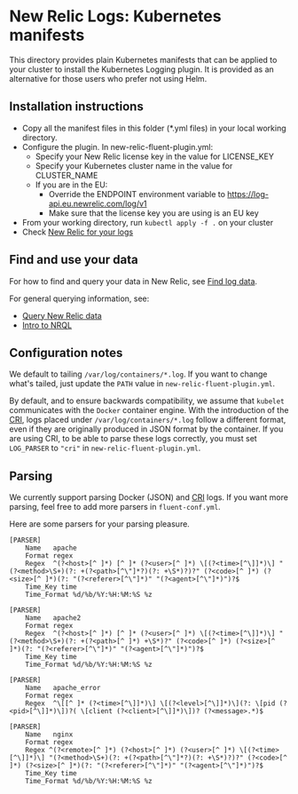 # New Relic Logs: Kubernetes manifests
This directory provides plain Kubernetes manifests that can be applied to your cluster to install the Kubernetes Logging plugin. It is provided as an alternative for those users who prefer not using Helm.

## Installation instructions
* Copy all the manifest files in this folder (*.yml files) in your local working directory.
* Configure the plugin. In new-relic-fluent-plugin.yml:
  * Specify your New Relic license key in the value for LICENSE_KEY
  * Specify your Kubernetes cluster name in the value for CLUSTER_NAME
  * If you are in the EU:
    * Override the ENDPOINT environment variable to https://log-api.eu.newrelic.com/log/v1
    * Make sure that the license key you are using is an EU key
* From your working directory, run `kubectl apply -f .` on your cluster
* Check [New Relic for your logs](https://docs.newrelic.com/docs/logs/new-relic-logs/get-started/introduction-new-relic-logs#find-data)

## Find and use your data

For how to find and query your data in New Relic, see [Find log data](https://docs.newrelic.com/docs/logs/new-relic-logs/get-started/introduction-new-relic-logs#find-data).

For general querying information, see:
- [Query New Relic data](https://docs.newrelic.com/docs/using-new-relic/data/understand-data/query-new-relic-data)
- [Intro to NRQL](https://docs.newrelic.com/docs/query-data/nrql-new-relic-query-language/getting-started/introduction-nrql)

## Configuration notes

We default to tailing `/var/log/containers/*.log`. If you want to change what's tailed, just update the `PATH` 
value in `new-relic-fluent-plugin.yml`.

By default, and to ensure backwards compatibility, we assume that `kubelet` communicates with the `Docker` container engine. With the introduction of the [CRI](https://kubernetes.io/blog/2016/12/container-runtime-interface-cri-in-kubernetes/), logs placed under `/var/log/containers/*.log` follow a different format, even if they are originally produced in JSON format by the container. If you are using CRI, to be able to parse these logs correctly, you must set `LOG_PARSER` to `"cri"` in `new-relic-fluent-plugin.yml`.

## Parsing

We currently support parsing Docker (JSON) and [CRI](https://kubernetes.io/blog/2016/12/container-runtime-interface-cri-in-kubernetes/) logs. If you want more parsing, feel free to add more parsers in `fluent-conf.yml`.

Here are some parsers for your parsing pleasure. 

```
[PARSER]
    Name   apache
    Format regex
    Regex  ^(?<host>[^ ]*) [^ ]* (?<user>[^ ]*) \[(?<time>[^\]]*)\] "(?<method>\S+)(?: +(?<path>[^\"]*?)(?: +\S*)?)?" (?<code>[^ ]*) (?<size>[^ ]*)(?: "(?<referer>[^\"]*)" "(?<agent>[^\"]*)")?$
    Time_Key time
    Time_Format %d/%b/%Y:%H:%M:%S %z

[PARSER]
    Name   apache2
    Format regex
    Regex  ^(?<host>[^ ]*) [^ ]* (?<user>[^ ]*) \[(?<time>[^\]]*)\] "(?<method>\S+)(?: +(?<path>[^ ]*) +\S*)?" (?<code>[^ ]*) (?<size>[^ ]*)(?: "(?<referer>[^\"]*)" "(?<agent>[^\"]*)")?$
    Time_Key time
    Time_Format %d/%b/%Y:%H:%M:%S %z

[PARSER]
    Name   apache_error
    Format regex
    Regex  ^\[[^ ]* (?<time>[^\]]*)\] \[(?<level>[^\]]*)\](?: \[pid (?<pid>[^\]]*)\])?( \[client (?<client>[^\]]*)\])? (?<message>.*)$

[PARSER]
    Name   nginx
    Format regex
    Regex ^(?<remote>[^ ]*) (?<host>[^ ]*) (?<user>[^ ]*) \[(?<time>[^\]]*)\] "(?<method>\S+)(?: +(?<path>[^\"]*?)(?: +\S*)?)?" (?<code>[^ ]*) (?<size>[^ ]*)(?: "(?<referer>[^\"]*)" "(?<agent>[^\"]*)")?$
    Time_Key time
    Time_Format %d/%b/%Y:%H:%M:%S %z
  ```   
